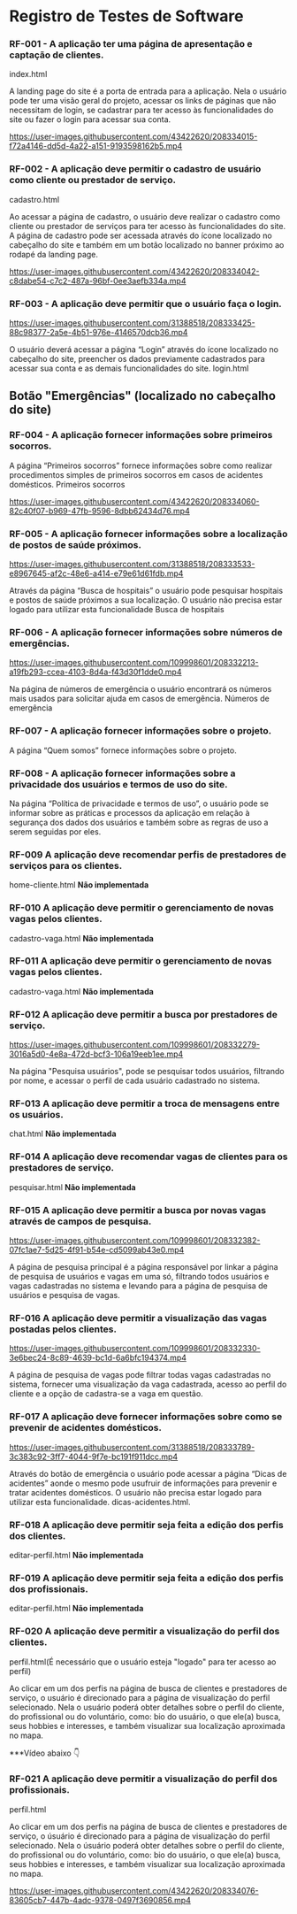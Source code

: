 # Registro de Testes de Software

### RF-001 - A aplicação ter uma página de apresentação e captação de clientes. 

index.html

A landing page do site é a porta de entrada para a aplicação. Nela o usuário pode ter uma visão geral do projeto, acessar os links de páginas que não necessitam de login, se cadastrar para ter acesso às funcionalidades do site ou fazer o login para acessar sua conta.  

https://user-images.githubusercontent.com/43422620/208334015-f72a4146-dd5d-4a22-a151-9193598162b5.mp4

###  RF-002 - A aplicação deve permitir o cadastro de usuário como cliente ou prestador de serviço.

cadastro.html

Ao acessar a página de cadastro, o usuário deve realizar o cadastro como cliente ou prestador de serviços para ter acesso às funcionalidades do site. A página de cadastro pode ser acessada através do ícone localizado no cabeçalho do site e também em um botão localizado no banner próximo ao rodapé da landing page. 

https://user-images.githubusercontent.com/43422620/208334042-c8dabe54-c7c2-487a-96bf-0ee3aefb334a.mp4
		
### RF-003 - A aplicação deve permitir que o usuário faça o login. 


https://user-images.githubusercontent.com/31388518/208333425-88c98377-2a5e-4b51-976e-4146570dcb36.mp4


O usuário deverá acessar a página “Login” através do ícone localizado no cabeçalho do site, preencher os dados previamente cadastrados para acessar sua conta e as demais funcionalidades do site.
	login.html	

## Botão "Emergências" (localizado no cabeçalho do site)

### RF-004 - A aplicação fornecer informações sobre primeiros socorros.	

A página “Primeiros socorros” fornece informações sobre como realizar procedimentos simples de primeiros socorros em casos de acidentes domésticos.	Primeiros socorros	

https://user-images.githubusercontent.com/43422620/208334060-82c40f07-b969-47fb-9596-8dbb62434d76.mp4

### RF-005 - A aplicação fornecer informações sobre a localização de postos de saúde próximos.	


https://user-images.githubusercontent.com/31388518/208333533-e8967645-af2c-48e6-a414-e79e61d61fdb.mp4


Através da página “Busca de hospitais” o usuário pode pesquisar hospitais e postos de saúde próximos a sua localização. O usuário não precisa estar logado para utilizar esta funcionalidade 	Busca de hospitais

### RF-006 - A aplicação fornecer informações sobre números de emergências.

https://user-images.githubusercontent.com/109998601/208332213-a19fb293-ccea-4103-8d4a-f43d30f1dde0.mp4

Na página de números de emergência o usuário encontrará os números mais usados para solicitar ajuda em casos de emergência. Números de emergência

### RF-007 - A aplicação fornecer informações sobre o projeto.

A página “Quem somos” fornece informações sobre o projeto.

### RF-008 - A aplicação fornecer informações sobre a privacidade dos usuários e termos de uso do site.

Na página “Política de privacidade e termos de uso”, o usuário pode se informar sobre as práticas e processos da aplicação em relação à segurança dos dados dos usuários e também sobre as regras de uso a serem seguidas por eles.

### RF-009 A aplicação deve recomendar perfis de prestadores de serviços para os clientes.	

home-cliente.html  **Não implementada** 

### RF-010 A aplicação deve permitir o gerenciamento de novas vagas pelos clientes.

cadastro-vaga.html  **Não implementada** 	

### RF-011 A aplicação deve permitir o gerenciamento de novas vagas pelos clientes.

cadastro-vaga.html  **Não implementada** 

### RF-012 A aplicação deve permitir a busca por prestadores de serviço.	


https://user-images.githubusercontent.com/109998601/208332279-3016a5d0-4e8a-472d-bcf3-106a19eeb1ee.mp4

Na página "Pesquisa usuários", pode se pesquisar todos usuários, filtrando por nome, e acessar o perfil de cada usuário cadastrado no sistema. 

### RF-013 A aplicação deve permitir a troca de mensagens entre os usuários.	

chat.html **Não implementada** 

### RF-014 A aplicação deve recomendar vagas de clientes para os prestadores de serviço.	

pesquisar.html	**Não implementada** 

###  RF-015 A aplicação deve permitir a busca por novas vagas através de campos de pesquisa.	

https://user-images.githubusercontent.com/109998601/208332382-07fc1ae7-5d25-4f91-b54e-cd5099ab43e0.mp4

A página de pesquisa principal é a página responsável por linkar a página de pesquisa de usuários e vagas em uma só, filtrando todos usuários e vagas cadastradas no sistema e levando para a página de pesquisa de usuários e pesquisa de vagas.

###  RF-016 A aplicação deve permitir a visualização das vagas postadas pelos clientes.	

https://user-images.githubusercontent.com/109998601/208332330-3e6bec24-8c89-4639-bc1d-6a6bfc194374.mp4

A página de pesquisa de vagas pode filtrar todas vagas cadastradas no sistema, fornecer uma visualização da vaga cadastrada, acesso ao perfil do cliente e a opção de cadastra-se a vaga em questão. 

### RF-017 A aplicação deve fornecer informações sobre como se prevenir de acidentes domésticos.  	


https://user-images.githubusercontent.com/31388518/208333789-3c383c92-3ff7-4044-9f7e-bc191f911dcc.mp4



Através do botão de emergência o usuário pode acessar a página “Dicas de acidentes” aonde o mesmo pode usufruir de informações para prevenir e tratar acidentes domésticos. 
O usuário não precisa estar logado para utilizar esta funcionalidade. dicas-acidentes.html.
	

### RF-018 A aplicação deve permitir seja feita a edição dos perfis dos clientes.	

editar-perfil.html **Não implementada** 

### RF-019 A aplicação deve permitir seja feita a edição dos perfis dos profissionais.	

editar-perfil.html **Não implementada** 
	
### RF-020 A aplicação deve permitir a visualização do perfil dos clientes.	

perfil.html(É necessário que o usuário esteja "logado" para ter acesso ao perfil)

Ao clicar em um dos perfis na página  de busca de clientes e prestadores de serviço, o usuário é direcionado para a página de visualização do perfil selecionado. Nela o usuário poderá obter detalhes sobre o perfil do cliente, do profissional ou do voluntário, como: bio do usuário, o que ele(a)  busca, seus hobbies e interesses, e também visualizar sua localização aproximada no mapa. 	

***Vídeo abaixo 👇

### RF-021	A aplicação deve permitir a visualização do perfil dos profissionais.	

perfil.html	 

Ao clicar em um dos perfis na página  de busca de clientes e prestadores de serviço, o úsuário é direcionado para a página de visualização do perfil selecionado. Nela o úsuário poderá obter detalhes sobre o perfil do cliente, do profissional ou do voluntário, como: bio do usuário, o que ele(a)  busca, seus hobbies e interesses, e também visualizar sua localização aproximada no mapa. 

https://user-images.githubusercontent.com/43422620/208334076-83605cb7-447b-4adc-9378-0497f3690856.mp4
